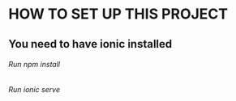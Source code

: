 # HOW TO SET UP THIS PROJECT

## You need to have ionic installed 

###### Run npm install

###### Run ionic serve